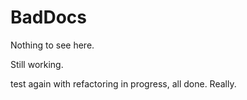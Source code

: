 # BadDocs

Nothing to see here.

Still working.

test again with refactoring in progress, all done.  Really.